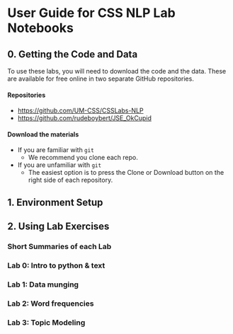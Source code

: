 # User Guide for CSS NLP Lab Notebooks

## 0. Getting the Code and Data
To use these labs, you will need to download the code and the data. These are available for free online in two separate GitHub repositories.
#### Repositories
- https://github.com/UM-CSS/CSSLabs-NLP
- https://github.com/rudeboybert/JSE_OkCupid

#### Download the materials
- If you are familiar with `git`
    - We recommend you clone each repo.
- If you are unfamiliar with `git`
    - The easiest option is to press the Clone or Download button on the right side of each repository.
    

## 1. Environment Setup

## 2. Using Lab Exercises

### Short Summaries of each Lab

### Lab 0: Intro to python & text

### Lab 1: Data munging

### Lab 2: Word frequencies

### Lab 3: Topic Modeling




